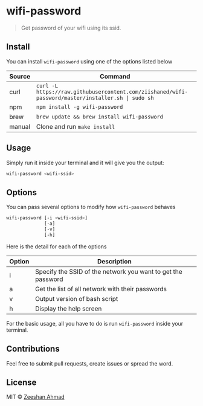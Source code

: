 # wifi-password

> Get password of your wifi using its ssid.

## Install

You can install `wifi-password` using one of the options listed below

| Source | Command |
| --- | --- |
| curl | `curl -L https://raw.githubusercontent.com/ziishaned/wifi-password/master/installer.sh \| sudo sh` |
| npm | `npm install -g wifi-password` |
| brew | `brew update && brew install wifi-password` |
| manual | Clone and run `make install` |  

## Usage

Simply run it inside your terminal and it will give you the output:

```bash
wifi-password <wifi-ssid>
```

## Options

You can pass several options to modify how `wifi-password` behaves

```bash
wifi-password [-i <wifi-ssid>] 
              [-a]
              [-v]
              [-h]
```

Here is the detail for each of the options 

| Option | Description |
| --- | --- |
| i | Specify the SSID of the network you want to get the password |
| a | Get the list of all network with their passwords |
| v | Output version of bash script |
| h | Display the help screen |

For the basic usage, all you have to do is run `wifi-password` inside your terminal.

## Contributions

Feel free to submit pull requests, create issues or spread the word.

## License

MIT &copy; [Zeeshan Ahmad](https://twitter.com/ziishaned)

